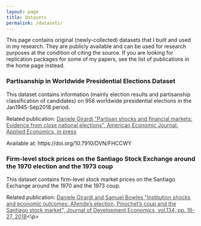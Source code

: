 ```yaml
---
layout: page
title: Datasets
permalink: /datasets/
---
```


This page contains original (newly-collected) datasets that I built and used in my research. They are publicly available and can be used for research purposes at the condition of citing the source. If you are looking for replication packages for some of my papers, see the list of publications in the home page instead.

### Partisanship in Worldwide Presidential Elections Dataset

 <p> This dataset contains information (mainly election results and partisanship classification of candidates) on 958 worldwide presidential elections in the Jan1945-Sep2018 period. 
</p>
<p> Related publication: <a style="color: #454545;" href="https://www.aeaweb.org/articles?id=10.1257/app.20190292&&from=f" target="_blank" rel="noopener">Daniele Girardi "Partisan shocks and financial markets: Evidence from close national elections", American Economic Journal: Applied Economics, in press </a></p>
 <p> Available at: https://doi.org/10.7910/DVN/FHCCWY </p>

### Firm-level stock prices on the Santiago Stock Exchange around the 1970 election and the 1973 coup

 <p> This dataset contains firm-level stock market prices on the Santiago Exchange around the 1970 and the 1973 coup.</p>
 <p> Related publication: <a style="color: #454545;" href="http://tuvalu.santafe.edu/~bowles/2018%20(JDE)%20Chile.pdf" target="_blank" rel="noopener">Daniele Girardi and Samuel Bowles "Institution shocks and economic outcomes: Allende’s election, Pinochet’s coup and the Santiago stock market", Journal of Development Economics, vol.134, pp. 16-27, 2018</a><\p>
